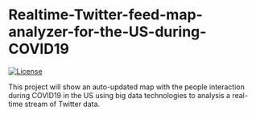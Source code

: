 # Realtime-Twitter-feed-map-analyzer-for-the-US-during-COVID19

[![License](https://img.shields.io/github/license/mashape/apistatus.svg?maxAge=2592000)](https://github.com/ahmedhamdy90/deep-learning-specialization-coursera/blob/master/LICENSE)

This project will show an auto-updated map with the people interaction during COVID19 in the US using big data technologies to analysis a real-time stream of Twitter data.

